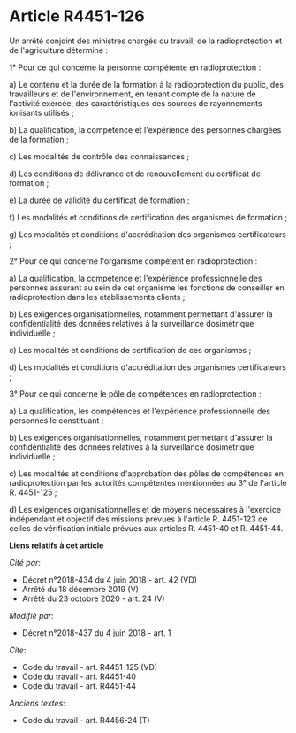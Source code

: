 # Article R4451-126

Un arrêté conjoint des ministres chargés du travail, de la radioprotection et de l'agriculture détermine : 

1° Pour ce qui concerne la personne compétente en radioprotection : 

a) Le contenu et la durée de la formation à la radioprotection du public, des travailleurs et de l'environnement, en tenant
compte de la nature de l'activité exercée, des caractéristiques des sources de rayonnements ionisants utilisés ; 

b) La qualification, la compétence et l'expérience des personnes chargées de la formation ; 

c) Les modalités de contrôle des connaissances ; 

d) Les conditions de délivrance et de renouvellement du certificat de formation ; 

e) La durée de validité du certificat de formation ; 

f) Les modalités et conditions de certification des organismes de formation ; 

g) Les modalités et conditions d'accréditation des organismes certificateurs ; 

2° Pour ce qui concerne l'organisme compétent en radioprotection : 

a) La qualification, la compétence et l'expérience professionnelle des personnes assurant au sein de cet organisme les
fonctions de conseiller en radioprotection dans les établissements clients ; 

b) Les exigences organisationnelles, notamment permettant d'assurer la confidentialité des données relatives à la
surveillance dosimétrique individuelle ; 

c) Les modalités et conditions de certification de ces organismes ; 

d) Les modalités et conditions d'accréditation des organismes certificateurs ; 

3° Pour ce qui concerne le pôle de compétences en radioprotection : 

a) La qualification, les compétences et l'expérience professionnelle des personnes le constituant ; 

b) Les exigences organisationnelles, notamment permettant d'assurer la confidentialité des données relatives à la
surveillance dosimétrique individuelle ; 

c) Les modalités et conditions d'approbation des pôles de compétences en radioprotection par les autorités compétentes
mentionnées au 3° de l'article R. 4451-125 ; 

d) Les exigences organisationnelles et de moyens nécessaires à l'exercice indépendant et objectif des missions prévues à
l'article R. 4451-123 de celles de vérification initiale prévues aux articles R. 4451-40 et R. 4451-44.

**Liens relatifs à cet article**

_Cité par_:

  - Décret n°2018-434 du 4 juin 2018 - art. 42 (VD)
  - Arrêté du 18 décembre 2019 (V)
  - Arrêté du 23 octobre 2020 - art. 24 (V)

_Modifié par_:

  - Décret n°2018-437 du 4 juin 2018 - art. 1

_Cite_:

  - Code du travail - art. R4451-125 (VD)
  - Code du travail - art. R4451-40
  - Code du travail - art. R4451-44

_Anciens textes_:

  - Code du travail - art. R4456-24 (T)
